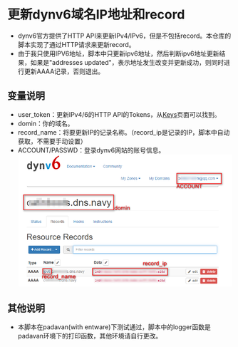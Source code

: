# 更新dynv6域名IP地址和record

- dynv6官方提供了HTTP API来更新IPv4/IPv6，但是不包括record。本仓库的脚本实现了通过HTTP请求来更新record。
- 由于我只使用IPV6地址，脚本中只更新ipv6地址，然后判断ipv6地址更新结果，如果是"addresses updated"，表示地址发生改变并更新成功，则同时进行更新AAAA记录，否则退出。


## 变量说明
- user_token：更新IPv4/6的HTTP API的Tokens，从[Keys](https://dynv6.com/keys)页面可以找到。
- domin：你的域名。
- record_name：将要更新IP的记录名称。（record_ip是记录的IP，脚本中自动获取，不需要手动设置）
- ACCOUNT/PASSWD：登录dynv6网站的账号信息。
 ![Image](pic.png)


## 其他说明
- 本脚本在padavan(with entware)下测试通过，脚本中的logger函数是padavan环境下的打印函数，其他环境请自行更改。
